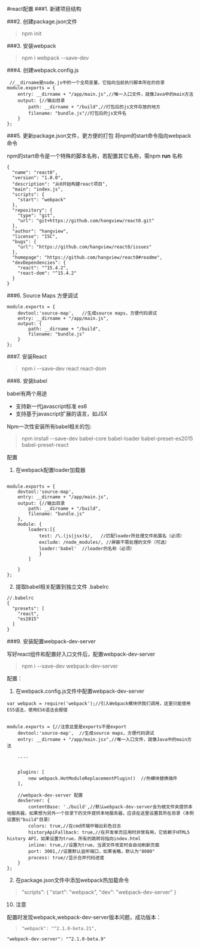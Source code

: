 #react配置
###1. 新建项目结构

###2. 创建package.json文件
> npm init

###3. 安装webpack
>npm i webpack --save-dev

###4. 创建webpack.config.js

```
 //__dirname是node.js中的一个全局变量，它指向当前执行脚本所在的目录
module.exports = {
    entry: __dirname + "/app/main.js",//唯一入口文件，就像Java中的main方法
    output: {//输出目录
        path: __dirname + "/build",//打包后的js文件存放的地方
        filename: "bundle.js"//打包后的js文件名
    }
};
```

###5. 更新package.json文件，更方便的打包
将npm的start命令指向webpack命令

npm的start命令是一个特殊的脚本名称，若配置其它名称，需npm **run**  名称

```
{
  "name": "react0",
  "version": "1.0.0",
  "description": "从0开始构建react项目",
  "main": "index.js",
  "scripts": {
    "start": "webpack"
  },
  "repository": {
    "type": "git",
    "url": "git+https://github.com/hangview/react0.git"
  },
  "author": "hangview",
  "license": "ISC",
  "bugs": {
    "url": "https://github.com/hangview/react0/issues"
  },
  "homepage": "https://github.com/hangview/react0#readme",
  "devDependencies": {
    "react": "^15.4.2",
    "react-dom": "^15.4.2"
  }
}
```

###6. Source Maps 方便调试

```
module.exports = {
    devtool:'source-map',   //生成source maps，方便代码调试
    entry: __dirname + "/app/main.js",
    output: {
        path: __dirname + "/build",
        filename: "bundle.js"
    }
};
```

###7. 安装React

> npm i --save-dev react react-dom

###8. 安装babel

babel有两个用途

* 支持新一代javascript标准  es6
*  支持基于javascript扩展的语言，如JSX

Npm一次性安装所有babel相关的包:

> npm install --save-dev babel-core babel-loader  babel-preset-es2015 babel-preset-react

配置

1. 在webpack配置loader加载器

```

module.exports = {
    devtool:'source-map',
    entry: __dirname + "/app/main.js",
    output: {//输出目录
        path: __dirname + "/build",
        filename: "bundle.js"
    },
    module: {
        loaders:[{
            test: /\.(js|jsx)$/,   //匹配loader所处理文件拓展名（必须）
            exclude: /node_modules/, //屏蔽不需处理的文件（可选）
            loader:'babel'  //loader的名称（必须）
            }
        ]

    }
};
```

2. 提取babel相关配置到独立文件 .babelrc

```
//.babelrc
{
  "presets": [
    "react",
    "es2015"
  ]
}
```

###9. 安装配置webpack-dev-server

写好react组件和配置好入口文件后，配置webpack-dev-server

> npm i --save-dev webpack-dev-server

配置：

1. 在webpack.config.js文件中配置webpack-dev-server

```
var webpack = require('webpack');//引入Webpack模块供我们调用，这里只能使用ES5语法，使用ES6语法会报错


module.exports = {//注意这里是exports不是export
    devtool:'source-map',  //生成source maps，方便代码调试
    entry: __dirname + "/app/main.jsx",//唯一入口文件，就像Java中的main方法

    ....


    plugins: [
        new webpack.HotModuleReplacementPlugin()  //热模块替换插件
    ],

    //webpack-dev-server 配置
    devServer: {
        contentBase: './build',//默认webpack-dev-server会为根文件夹提供本地服务器，如果想为另外一个目录下的文件提供本地服务器，应该在这里设置其所在目录（本例设置到"build"目录）
        colors: true,//在cmd终端中输出彩色日志
        historyApiFallback: true,//在开发单页应用时非常有用，它依赖于HTML5 history API，如果设置为true，所有的跳转将指向index.html
        inline: true,//设置为true，当源文件改变时会自动刷新页面
        port: 3001,//设置默认监听端口，如果省略，默认为"8080"
        process: true//显示合并代码进度
    }
};
```

2.  在package.json文件中添加webpack热加载命令

>   "scripts": {
    "start": "webpack",
    "dev": "webpack-dev-server"
  }



 10. 注意

 配置时发现webpack,webpack-dev-server版本问题，成功版本：

>     "webpack": "^2.1.0-beta.21",
    "webpack-dev-server": "^2.1.0-beta.9"